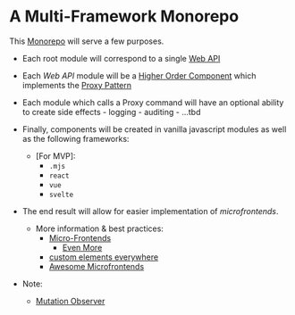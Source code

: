 # A Multi-Framework Monorepo

This [Monorepo](./ReadAboutMonoRepo.md) will serve a few purposes.

- Each root module will correspond to a single [Web API](https://developer.mozilla.org/en-US/docs/Web/API)

- Each _Web API_ module will be a [Higher Order Component](https://en.wikipedia.org/wiki/Higher-order_programming) which implements the [Proxy Pattern](http://www.blackwasp.co.uk/Proxy.aspx)

- Each module which calls a Proxy command will have an optional ability to create side effects 
          - logging
          - auditing
          - ...tbd

- Finally, components will be created in vanilla javascript modules as well as the following frameworks:
    - [For MVP]:
      - `.mjs`
      - `react`
      - `vue`
      - `svelte`

- The end result will allow for easier implementation of _microfrontends_.
  - More information & best practices:
    - [Micro-Frontends](https://micro-frontends.org/)
      - [Even More](https://micro-frontends.org/#additional-resources)
    - [custom elements everywhere](https://custom-elements-everywhere.com/)
    - [Awesome Microfrontends](https://github.com/ChristianUlbrich/awesome-microfrontends)
- Note:
  - [Mutation Observer](https://developer.mozilla.org/en-US/docs/Web/API/MutationObserver)